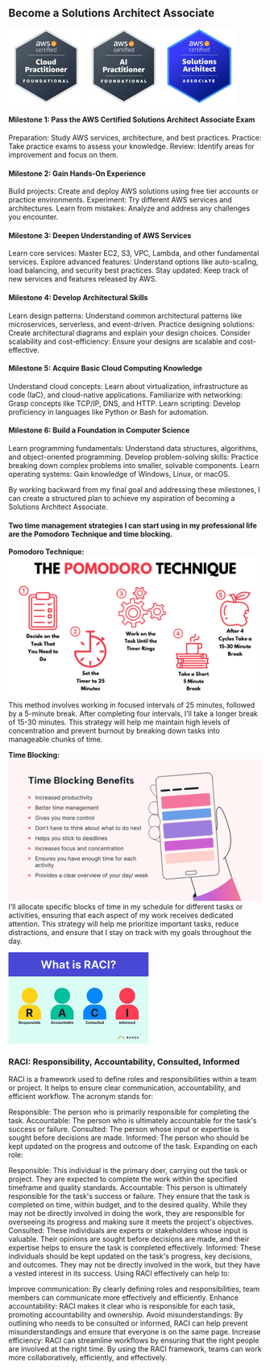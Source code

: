 ## Become a Solutions Architect Associate

![alt text](image-2.png) ![alt text](image-5.png)![alt text](image.png)
#### Milestone 1: Pass the AWS Certified Solutions Architect Associate Exam

Preparation: Study AWS services, architecture, and best practices.
Practice: Take practice exams to assess your knowledge.
Review: Identify areas for improvement and focus on them.

#### Milestone 2: Gain Hands-On Experience

Build projects: Create and deploy AWS solutions using free tier accounts or practice environments.
Experiment: Try different AWS services and architectures.
Learn from mistakes: Analyze and address any challenges you encounter.

#### Milestone 3: Deepen Understanding of AWS Services

Learn core services: Master EC2, S3, VPC, Lambda, and other fundamental services.
Explore advanced features: Understand options like auto-scaling, load balancing, and security best practices.
Stay updated: Keep track of new services and features released by AWS.

#### Milestone 4: Develop Architectural Skills

Learn design patterns: Understand common architectural patterns like microservices, serverless, and event-driven.
Practice designing solutions: Create architectural diagrams and explain your design choices.
Consider scalability and cost-efficiency: Ensure your designs are scalable and cost-effective.

#### Milestone 5: Acquire Basic Cloud Computing Knowledge

Understand cloud concepts: Learn about virtualization, infrastructure as code (IaC), and cloud-native applications.
Familiarize with networking: Grasp concepts like TCP/IP, DNS, and HTTP.
Learn scripting: Develop proficiency in languages like Python or Bash for automation.

#### Milestone 6: Build a Foundation in Computer Science

Learn programming fundamentals: Understand data structures, algorithms, and object-oriented programming.
Develop problem-solving skills: Practice breaking down complex problems into smaller, solvable components.
Learn operating systems: Gain knowledge of Windows, Linux, or macOS.

By working backward from my final goal and addressing these milestones, I can create a structured plan to achieve my aspiration of becoming a Solutions Architect Associate.

#### Two time management strategies I can start using in my professional life are the Pomodoro Technique and time blocking.

**Pomodoro Technique:**  ![alt text](image-10.png)
This method involves working in focused intervals of 25 minutes, followed by a 5-minute break. After completing four intervals, I’ll take a longer break of 15-30 minutes. This strategy will help me maintain high levels of concentration and prevent burnout by breaking down tasks into manageable chunks of time.

**Time Blocking:** ![alt text](image-11.png)
I’ll allocate specific blocks of time in my schedule for different tasks or activities, ensuring that each aspect of my work receives dedicated attention. This strategy will help me prioritize important tasks, reduce distractions, and ensure that I stay on track with my goals throughout the day.


![alt text](image-9.png)
### RACI: Responsibility, Accountability, Consulted, Informed
RACI is a framework used to define roles and responsibilities within a team or project. It helps to ensure clear communication, accountability, and efficient workflow. The acronym stands for:

Responsible: The person who is primarily responsible for completing the task.
Accountable: The person who is ultimately accountable for the task's success or failure.
Consulted: The person whose input or expertise is sought before decisions are made.
Informed: The person who should be kept updated on the progress and outcome of the task.
Expanding on each role:

Responsible: This individual is the primary doer, carrying out the task or project. They are expected to complete the work within the specified timeframe and quality standards.
Accountable: This person is ultimately responsible for the task's success or failure. They ensure that the task is completed on time, within budget, and to the desired quality. While they may not be directly involved in doing the work, they are responsible for overseeing its progress and making sure it meets the project's objectives.
Consulted: These individuals are experts or stakeholders whose input is valuable. Their opinions are sought before decisions are made, and their expertise helps to ensure the task is completed effectively.
Informed: These individuals should be kept updated on the task's progress, key decisions, and outcomes. They may not be directly involved in the work, but they have a vested interest in its success.
Using RACI effectively can help to:

Improve communication: By clearly defining roles and responsibilities, team members can communicate more effectively and efficiently.
Enhance accountability: RACI makes it clear who is responsible for each task, promoting accountability and ownership.
Avoid misunderstandings: By outlining who needs to be consulted or informed, RACI can help prevent misunderstandings and ensure that everyone is on the same page.
Increase efficiency: RACI can streamline workflows by ensuring that the right people are involved at the right time.
By using the RACI framework, teams can work more collaboratively, efficiently, and effectively.